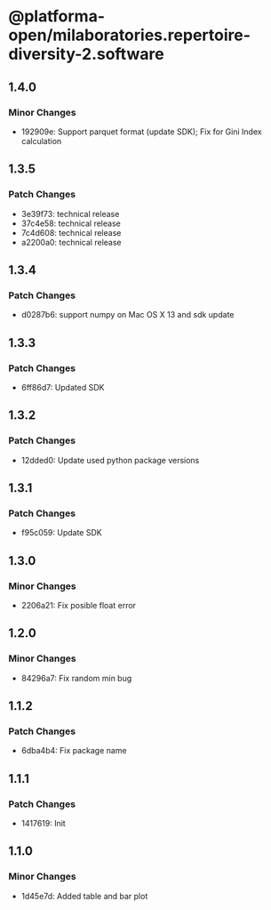 # @platforma-open/milaboratories.repertoire-diversity-2.software

## 1.4.0

### Minor Changes

- 192909e: Support parquet format (update SDK); Fix for Gini Index calculation

## 1.3.5

### Patch Changes

- 3e39f73: technical release
- 37c4e58: technical release
- 7c4d608: technical release
- a2200a0: technical release

## 1.3.4

### Patch Changes

- d0287b6: support numpy on Mac OS X 13 and sdk update

## 1.3.3

### Patch Changes

- 6ff86d7: Updated SDK

## 1.3.2

### Patch Changes

- 12dded0: Update used python package versions

## 1.3.1

### Patch Changes

- f95c059: Update SDK

## 1.3.0

### Minor Changes

- 2206a21: Fix posible float error

## 1.2.0

### Minor Changes

- 84296a7: Fix random min bug

## 1.1.2

### Patch Changes

- 6dba4b4: Fix package name

## 1.1.1

### Patch Changes

- 1417619: Init

## 1.1.0

### Minor Changes

- 1d45e7d: Added table and bar plot
